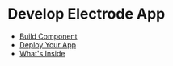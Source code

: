 # Develop Electrode App

* [Build Component](/chapter1/further-develop-app/build-component.md)
* [Deploy Your App](/chapter1/further-develop-app/deploy-your-app.md)
* [What's Inside](/chapter1/further-develop-app/whats-inside.md)
